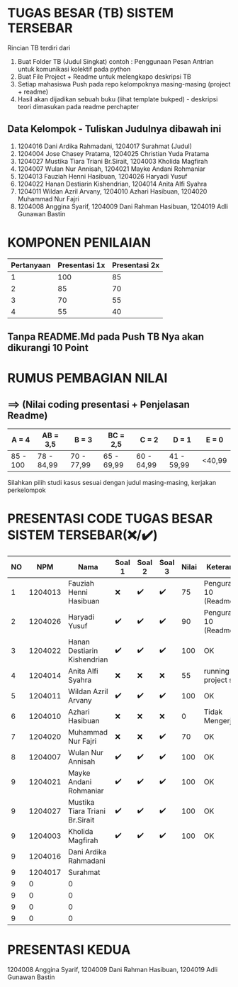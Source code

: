 # TUGAS BESAR (TB) SISTEM TERSEBAR

Rincian TB terdiri dari

1. Buat Folder TB (Judul Singkat) contoh : Penggunaan Pesan Antrian untuk komunikasi kolektif pada python
2. Buat File Project + Readme untuk melengkapo deskripsi TB
3. Setiap mahasiswa Push pada repo kelompoknya masing-masing (project + readme)
4. Hasil akan dijadikan sebuah buku (lihat template bukped) - deskripsi teori dimasukan pada readme perchapter

## Data Kelompok - Tuliskan Judulnya dibawah ini

1. 1204016 Dani Ardika Rahmadani, 1204017 Surahmat (Judul)
2. 1204004 Jose Chasey Pratama, 1204025 Christian Yuda Pratama
3. 1204027 Mustika Tiara Triani Br.Sirait, 1204003 Kholida Magfirah
4. 1204007 Wulan Nur Annisah, 1204021 Mayke Andani Rohmaniar
5. 1204013 Fauziah Henni Hasibuan, 1204026 Haryadi Yusuf
6. 1204022 Hanan Destiarin Kishendrian, 1204014 Anita Alfi Syahra
7. 1204011 Wildan Azril Arvany, 1204010 Azhari Hasibuan, 1204020 Muhammad Nur Fajri
8. 1204008 Anggina Syarif, 1204009 Dani Rahman Hasibuan, 1204019 Adli Gunawan Bastin


# KOMPONEN PENILAIAN

| Pertanyaan   | Presentasi 1x  | Presentasi 2x | 
| ----------- | ----------- | ----------- |
| 1 | 100 | 85 | 
| 2 | 85 | 70 | 
| 3 | 70 | 55  |
| 4 | 55 | 40  |

## **Tanpa README.Md** pada Push TB Nya akan **dikurangi 10 Point**
# RUMUS PEMBAGIAN NILAI 
## ==> (Nilai coding presentasi + Penjelasan Readme)
| A = 4 | AB = 3,5 | B = 3 | BC = 2,5 |C = 2 |D = 1 | E = 0|
| -------- | -------- | -------- | -------- |-------- |-------- |-------- |
| 85 - 100 | 78 - 84,99 | 70 - 77,99 | 65 - 69,99 | 60 - 64,99 | 41 - 59,99 | <40,99|

Silahkan pilih studi kasus sesuai dengan judul masing-masing,
kerjakan perkelompok

# PRESENTASI CODE TUGAS BESAR SISTEM TERSEBAR(❌/✔️)

| NO | NPM | Nama | Soal 1 | Soal 2 | Soal 3 | Nilai | Keterangan
| -------- | -------- | -------- | -------- |-------- |-------- | -------- | -------- |
| 1 | 1204013 | Fauziah Henni Hasibuan |❌|✔️ | ✔️| 75|Pengurangan 10 (Readme.md) |
| 2 | 1204026 | Haryadi Yusuf  |✔️ | ✔️| ✔️|90 |Pengurangan 10 (Readme.md) |
| 3 | 1204022 | Hanan Destiarin Kishendrian |✔️ |✔️ | ✔️|100 |OK |
| 4 | 1204014 | Anita Alfi Syahra  | ❌|❌ |❌ |55 | running project saja |
| 5 | 1204011 | Wildan Azril Arvany |✔️ |✔️ | ✔️|100 |OK |
| 6 | 1204010 | Azhari Hasibuan |❌ |❌ |❌ |0 | Tidak Mengerjakan |
| 7 | 1204020 | Muhammad Nur Fajri |❌|❌ | ✔️|70 |OK |
| 8 | 1204007 |  Wulan Nur Annisah |✔️ |✔️ | ✔️|100 |OK |
| 9 | 1204021 | Mayke Andani Rohmaniar |✔️ |✔️ | ✔️|100 |OK |
| 9 | 1204027 | Mustika Tiara Triani Br.Sirait|✔️ |✔️ | ✔️|100 |OK |
| 9 | 1204003 | Kholida Magfirah|✔️ |✔️ | ✔️|100 |OK |
| 9 | 1204016  | Dani Ardika Rahmadani | | | | | |
| 9 | 1204017 | Surahmat | | | | | |
| 9 | 0 | 0 | | | | | |
| 9 | 0 | 0 | | | | | |
| 9 | 0 | 0 | | | | | |
| 9 | 0 | 0 | | | | | |



# PRESENTASI KEDUA
1204008 Anggina Syarif, 1204009 Dani Rahman Hasibuan, 1204019 Adli Gunawan Bastin

